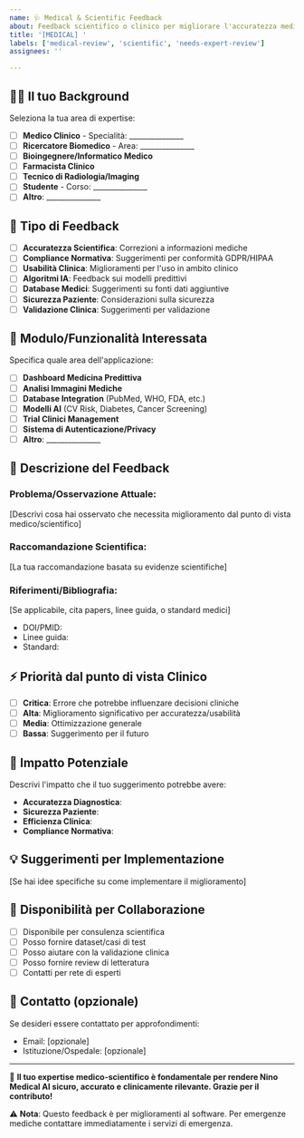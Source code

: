 ```yaml
---
name: 🩺 Medical & Scientific Feedback
about: Feedback scientifico o clinico per migliorare l'accuratezza medica
title: '[MEDICAL] '
labels: ['medical-review', 'scientific', 'needs-expert-review']
assignees: ''

---
```


## 👨‍⚕️ Il tuo Background
Seleziona la tua area di expertise:
- [ ] **Medico Clinico** - Specialità: _______________
- [ ] **Ricercatore Biomedico** - Area: _______________  
- [ ] **Bioingegnere/Informatico Medico**
- [ ] **Farmacista Clinico**
- [ ] **Tecnico di Radiologia/Imaging**
- [ ] **Studente** - Corso: _______________
- [ ] **Altro**: _______________

## 🎯 Tipo di Feedback
- [ ] **Accuratezza Scientifica**: Correzioni a informazioni mediche
- [ ] **Compliance Normativa**: Suggerimenti per conformità GDPR/HIPAA
- [ ] **Usabilità Clinica**: Miglioramenti per l'uso in ambito clinico
- [ ] **Algoritmi IA**: Feedback sui modelli predittivi
- [ ] **Database Medici**: Suggerimenti su fonti dati aggiuntive
- [ ] **Sicurezza Paziente**: Considerazioni sulla sicurezza
- [ ] **Validazione Clinica**: Suggerimenti per validazione

## 🏥 Modulo/Funzionalità Interessata
Specifica quale area dell'applicazione:
- [ ] **Dashboard Medicina Predittiva**
- [ ] **Analisi Immagini Mediche** 
- [ ] **Database Integration** (PubMed, WHO, FDA, etc.)
- [ ] **Modelli AI** (CV Risk, Diabetes, Cancer Screening)
- [ ] **Trial Clinici Management**
- [ ] **Sistema di Autenticazione/Privacy**
- [ ] **Altro**: _______________

## 🔬 Descrizione del Feedback
### Problema/Osservazione Attuale:
[Descrivi cosa hai osservato che necessita miglioramento dal punto di vista medico/scientifico]

### Raccomandazione Scientifica:
[La tua raccomandazione basata su evidenze scientifiche]

### Riferimenti/Bibliografia:
[Se applicabile, cita papers, linee guida, o standard medici]
- DOI/PMID:
- Linee guida: 
- Standard: 

## ⚡ Priorità dal punto di vista Clinico
- [ ] **Critica**: Errore che potrebbe influenzare decisioni cliniche
- [ ] **Alta**: Miglioramento significativo per accuratezza/usabilità
- [ ] **Media**: Ottimizzazione generale
- [ ] **Bassa**: Suggerimento per il futuro

## 🎯 Impatto Potenziale
Descrivi l'impatto che il tuo suggerimento potrebbe avere:
- **Accuratezza Diagnostica**: 
- **Sicurezza Paziente**: 
- **Efficienza Clinica**: 
- **Compliance Normativa**: 

## 💡 Suggerimenti per Implementazione
[Se hai idee specifiche su come implementare il miglioramento]

## 🤝 Disponibilità per Collaborazione
- [ ] Disponibile per consulenza scientifica
- [ ] Posso fornire dataset/casi di test
- [ ] Posso aiutare con la validazione clinica
- [ ] Posso fornire review di letteratura
- [ ] Contatti per rete di esperti

## 📧 Contatto (opzionale)
Se desideri essere contattato per approfondimenti:
- Email: [opzionale]
- Istituzione/Ospedale: [opzionale]

---
🙏 **Il tuo expertise medico-scientifico è fondamentale per rendere Nino Medical AI sicuro, accurato e clinicamente rilevante. Grazie per il contributo!**

⚠️ **Nota**: Questo feedback è per miglioramenti al software. Per emergenze mediche contattare immediatamente i servizi di emergenza.
